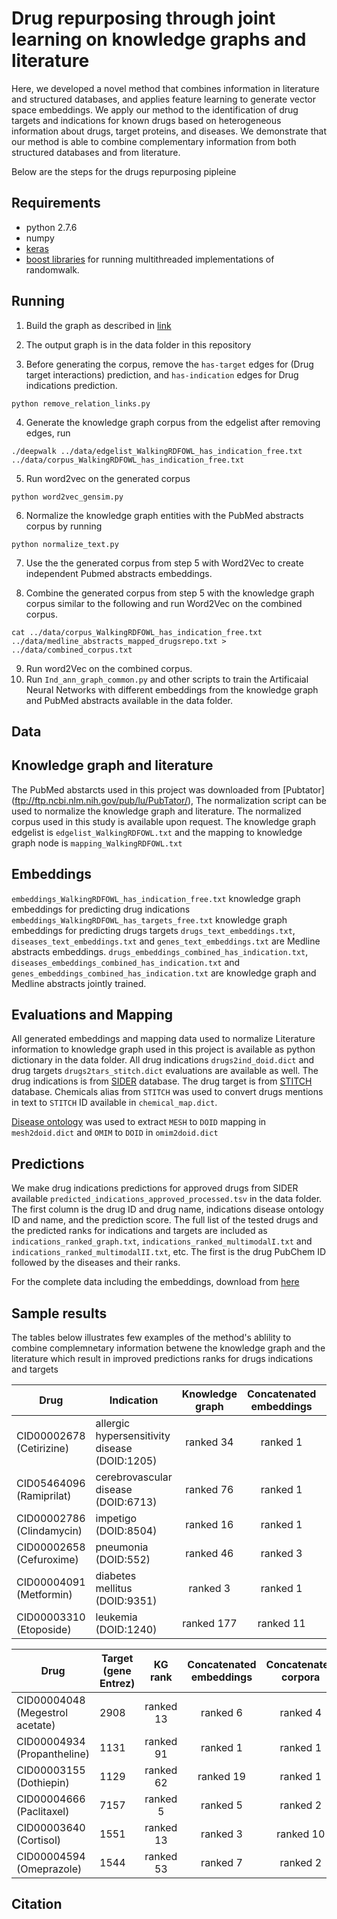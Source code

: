 # Drug repurposing through joint learning on knowledge graphs and literature

Here, we developed a novel method that combines
  information in literature and structured databases, and applies
  feature learning to generate vector space embeddings. We apply our
  method to the identification of drug targets and indications for
  known drugs based on heterogeneous information about drugs, target
  proteins, and diseases.  We demonstrate that our method is able to
  combine complementary information from both structured databases and
  from literature.

Below are the steps for the drugs repurposing pipleine

## Requirements
* python 2.7.6
* numpy 
* [keras](https://keras.io/)
* [boost libraries](https://www.boost.org/) for running multithreaded implementations of randomwalk.


## Running

1. Build the graph as described in [link](https://academic.oup.com/bioinformatics/article/3760100/Neuro-symbolic-representation-learning-on)

2. The output graph is in the data folder in this repository

3. Before generating the corpus, remove the `has-target` edges for (Drug target interactions) prediction, and `has-indication` edges for Drug indications prediction.

~~~~
python remove_relation_links.py
~~~~
4. Generate the knowledge graph corpus from the edgelist after removing edges, run

~~~~
./deepwalk ../data/edgelist_WalkingRDFOWL_has_indication_free.txt ../data/corpus_WalkingRDFOWL_has_indication_free.txt
~~~~

5. Run word2vec on the generated corpus
~~~~
python word2vec_gensim.py
~~~~

6. Normalize the knowledge graph entities with the PubMed abstracts corpus by running
~~~~
python normalize_text.py
~~~~
7. Use the the generated corpus from step 5 with Word2Vec to create independent Pubmed abstracts embeddings. 

8. Combine the generated corpus from step 5 with the knowledge graph corpus similar to the following and run Word2Vec on the combined corpus.

~~~~
cat ../data/corpus_WalkingRDFOWL_has_indication_free.txt ../data/medline_abstracts_mapped_drugsrepo.txt > ../data/combined_corpus.txt
~~~~
9. Run word2Vec on the combined corpus.
10. Run `Ind_ann_graph_common.py` and other scripts to train the Artificaial Neural Networks with different embeddings from the knowledge graph and PubMed abstracts available in the data folder.

## Data
## Knowledge graph and literature
The PubMed abstarcts used in this project was downloaded from [Pubtator] (ftp://ftp.ncbi.nlm.nih.gov/pub/lu/PubTator/), The normalization script can be used to normalize the knowledge graph and literature. The normalized corpus used in this study is available upon request. 
The knowledge graph edgelist is `edgelist_WalkingRDFOWL.txt` and the mapping to knowledge graph node is `mapping_WalkingRDFOWL.txt`

## Embeddings
`embeddings_WalkingRDFOWL_has_indication_free.txt` knowledge graph embeddings for predicting drug indications
`embeddings_WalkingRDFOWL_has_targets_free.txt` knowledge graph embeddings for predicting drugs targets 
`drugs_text_embeddings.txt`, `diseases_text_embeddings.txt` and `genes_text_embeddings.txt` are Medline abstracts embeddings.
`drugs_embeddings_combined_has_indication.txt`, `diseases_embeddings_combined_has_indication.txt` and `genes_embeddings_combined_has_indication.txt` are knowledge graph and Medline abstracts jointly trained.
## Evaluations and Mapping
  All generated embeddings and mapping data used to normalize Literature information to knowledge graph used in this project is available as python dictionary in the data folder. All drug indications `drugs2ind_doid.dict` and drug targets `drugs2tars_stitch.dict` evaluations are available as well.
The drug indications is from [SIDER](http://sideeffects.embl.de/) database. The drug target is from [STITCH](http://stitch.embl.de/) database. Chemicals alias from `STITCH` was used to convert drugs mentions in text to `STITCH` ID available in `chemical_map.dict`.

[Disease ontology](http://www.obofoundry.org/ontology/doid.html) was used to extract `MESH` to `DOID` mapping in `mesh2doid.dict` and `OMIM` to `DOID` in `omim2doid.dict`

## Predictions
We make drug indications predictions for approved drugs from SIDER available `predicted_indications_approved_processed.tsv` in the data folder.
The first column is the drug ID and drug name, indications disease ontology ID and name, and the prediction score. The full list of the tested drugs and the predicted ranks for indications and targets are included as `indications_ranked_graph.txt`, `indications_ranked_multimodalI.txt` and `indications_ranked_multimodalII.txt`, etc.
The first is the drug PubChem ID followed by the diseases and their ranks.

For the complete data including the embeddings, download from [here](http://bio2vec.net/data/drug-embeddings/)

## Sample results
 The tables below illustrates few examples of the method's ablility to combine complemnetary information betwene the knowledge graph and the literature which result in improved predictions ranks for drugs indications and targets

 | Drug 	   | Indication  | Knowledge graph | Concatenated embeddings | Concatenated corpora  |
 | --------------- | ----------- |:---------------:|:------------:|:--------------:|
 | CID00002678 (Cetirizine) |  allergic hypersensitivity disease (DOID:1205) | ranked 34 | ranked 1 | ranked 10 |
 | CID05464096	(Ramiprilat) | cerebrovascular disease (DOID:6713) | ranked 76 | ranked 1  | ranked 3 |
 | CID00002786 (Clindamycin) |impetigo (DOID:8504) | ranked 16 | ranked 1 | ranked 1 |
 | CID00002658 (Cefuroxime)  | pneumonia (DOID:552) | ranked 46 | ranked 3 | ranked 1 |
 | CID00004091 (Metformin) | diabetes mellitus (DOID:9351) | ranked 3 | ranked 1 | ranked 3 | 
 | CID00003310 (Etoposide) |  leukemia (DOID:1240) | ranked 177 | ranked 11 | ranked 1 | 

 | Drug 	   | Target (gene Entrez)  | KG rank | Concatenated embeddings | Concatenated corpora  |
 | --------------- | ----------- |:---------------:|:------------:|:--------------:|
 | CID00004048 (Megestrol acetate) | 2908 | ranked 13  | ranked 6  | ranked 4      |
 | CID00004934 (Propantheline)     | 1131 | ranked 91  | ranked 1  |  ranked 1     |
 | CID00003155 (Dothiepin) | 1129 | ranked 62 | ranked 19 | ranked 1|
 | CID00004666 (Paclitaxel) | 7157 |  ranked 5 | ranked 5  | ranked 2  |
 | CID00003640 (Cortisol)   | 1551 | ranked 13 | ranked 3  | ranked 10  |  
 | CID00004594 (Omeprazole) | 1544 | ranked 53 | ranked 7 | ranked 2 | 


## Citation 


